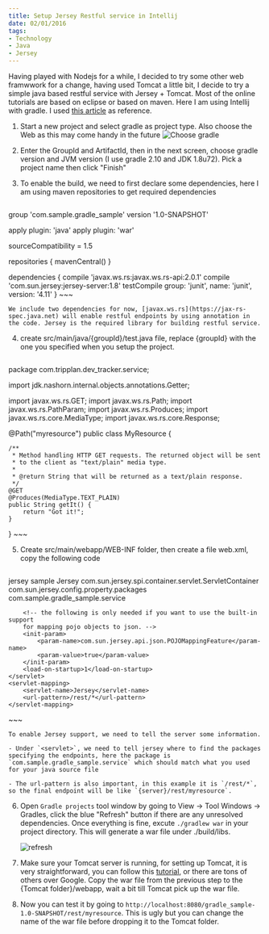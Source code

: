 ```yaml
---
title: Setup Jersey Restful service in Intellij
date: 02/01/2016
tags: 
- Technology
- Java
- Jersey
---
```


Having played with Nodejs for a while, I decided to try some other web framwwork for a change, having used Tomcat a little bit, I decide to try a simple java based restful service with Jersey + Tomcat. Most of the online tutorials are based on eclipse or based on maven. Here I am using Intellij with gradle. I used [this article](https://github.com/jasonray/jersey-starterkit/wiki/Create-a-"Hello-World"-jersey-project) as reference.

<!--more-->


1. Start a new project and select gradle as project type. Also choose the Web as this may come handy in the future
![Choose gradle](http://i.imgur.com/YAGZPPj.png)
2. Enter the GroupId and ArtifactId, then in the next screen, choose gradle version and JVM version (I use gradle 2.10 and JDK 1.8u72). Pick a project name then click "Finish"
3. To enable the build, we need to first declare some dependencies, here I am using maven repositories to get required dependencies

    ~~~
group 'com.sample.gradle_sample'
version '1.0-SNAPSHOT'

apply plugin: 'java'
apply plugin: 'war'

sourceCompatibility = 1.5

repositories {
    mavenCentral()
}

dependencies {
    compile 'javax.ws.rs:javax.ws.rs-api:2.0.1'
    compile 'com.sun.jersey:jersey-server:1.8'
    testCompile group: 'junit', name: 'junit', version: '4.11'
}
    ~~~
    
    We include two dependencies for now, [javax.ws.rs](https://jax-rs-spec.java.net) will enable restful endpoints by using annotation in the code. Jersey is the required library for building restful service.

4. create src/main/java/{groupId}/test.java file, replace {groupId} with the one you specified when you setup the project.

    ~~~{.java}
package com.tripplan.dev_tracker.service;

import jdk.nashorn.internal.objects.annotations.Getter;

import javax.ws.rs.GET;
import javax.ws.rs.Path;
import javax.ws.rs.PathParam;
import javax.ws.rs.Produces;
import javax.ws.rs.core.MediaType;
import javax.ws.rs.core.Response;

@Path("myresource")
public class MyResource {

    /**
     * Method handling HTTP GET requests. The returned object will be sent
     * to the client as "text/plain" media type.
     *
     * @return String that will be returned as a text/plain response.
     */
    @GET
    @Produces(MediaType.TEXT_PLAIN)
    public String getIt() {
        return "Got it!";
    }
}
    ~~~

5. Create src/main/webapp/WEB-INF folder, then create a file web.xml, copy the following code

    ~~~{.xml}
<?xml version="1.0" encoding="UTF-8"?>
<web-app xmlns:xsi="http://www.w3.org/2001/XMLSchema-instance" xmlns="http://java.sun.com/xml/ns/javaee" xmlns:web="http://java.sun.com/xml/ns/javaee/web-app_2_5.xsd" xsi:schemaLocation="http://java.sun.com/xml/ns/javaee http://java.sun.com/xml/ns/javaee/web-app_2_5.xsd" id="WebApp_ID" version="2.5">
    <display-name>jersey sample</display-name>
    <servlet>
        <servlet-name>Jersey</servlet-name>
        <servlet-class>com.sun.jersey.spi.container.servlet.ServletContainer</servlet-class>
        <init-param>
            <param-name>com.sun.jersey.config.property.packages</param-name>
            <param-value>com.sample.gradle_sample.service</param-value>
        </init-param>

        <!-- the following is only needed if you want to use the built-in support
        for mapping pojo objects to json. -->
        <init-param>
            <param-name>com.sun.jersey.api.json.POJOMappingFeature</param-name>
            <param-value>true</param-value>
        </init-param>
        <load-on-startup>1</load-on-startup>
    </servlet>
    <servlet-mapping>
        <servlet-name>Jersey</servlet-name>
        <url-pattern>/rest/*</url-pattern>
    </servlet-mapping>
</web-app>
    ~~~

    To enable Jersey support, we need to tell the server some information.

    - Under `<servlet>`, we need to tell jersey where to find the packages specifying the endpoints, here the package is `com.sample.gradle_sample.service` which should match what you used for your java source file
    
    - The url-pattern is also important, in this example it is `/rest/*`, so the final endpoint will be like `{server}/rest/myresource`. 

6. Open `Gradle projects` tool window by going to View -> Tool Windows -> Gradles, click the blue "Refresh" button if there are any unresolved dependencies. Once everything is fine, excute `./gradlew war` in your project directory. This will generate a war file under ./build/libs.

    ![refresh](http://i.imgur.com/6o37hyg.png)
7. Make sure your Tomcat server is running, for setting up Tomcat, it is very straightforward, you can follow this [tutorial](http://www.vogella.com/tutorials/ApacheTomcat/article.html), or there are tons of others over Google. Copy the war file from the previous step to the {Tomcat folder}/webapp, wait a bit till Tomcat pick up the war file.
8. Now you can test it by going to `http://localhost:8080/gradle_sample-1.0-SNAPSHOT/rest/myresource`. This is ugly but you can change the name of the war file before dropping it to the Tomcat folder.

    